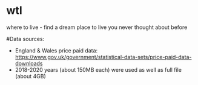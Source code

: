 # wtl
where to live - find a dream place to live you never thought about before

#Data sources:
* England & Wales price paid data: https://www.gov.uk/government/statistical-data-sets/price-paid-data-downloads 		
* 2018-2020 years (about 150MB each) were used as well as full file (about 4GB)